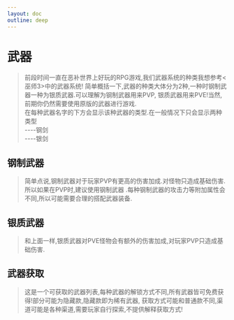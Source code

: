 ```yaml
---
layout: doc
outline: deep
---
```

# 武器
> 前段时间一直在恶补世界上好玩的RPG游戏,我们武器系统的种类我想参考<巫师3>中的武器系统!
简单概括一下,武器的种类大体分为2种,一种时钢制武器一种为银质武器.可以理解为钢制武器用来PVP,
银质武器用来PVE!当然,前期你仍然需要使用原版的武器进行游戏.
<br> 在每种武器名字的下方会显示该种武器的类型.在一般情况下只会显示两种类型
<br>     ----钢剑
<br>     ----银剑

## 钢制武器
> 简单点说,钢制武器对于玩家PVP有更高的伤害加成.对怪物只造成基础伤害.所以如果在PVP时,建议使用钢制武器
.每种钢制武器的攻击力等附加属性会不同,所以可能需要合理的搭配武器装备.

## 银质武器
> 和上面一样,银质武器对PVE怪物会有额外的伤害加成,对玩家PVP只造成基础伤害.

## 武器获取
> 这是一个可获取的武器列表,每种武器的解锁方式不同,所有武器皆可免费获得!部分可能为隐藏款,隐藏款即为稀有武器,
获取方式可能和普通款不同,渠道可能是各种渠道,需要玩家自行探索,不提供解释获取方式!
<br>